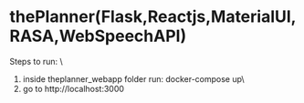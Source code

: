 # thePlanner(Flask,Reactjs,MaterialUI,RASA,WebSpeechAPI)
 Steps to run: \
 1) inside theplanner_webapp folder run: docker-compose up\
 2) go to http://localhost:3000
 
 
